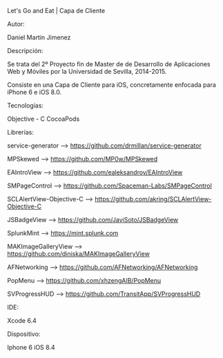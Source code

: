 Let's Go and Eat | Capa de Cliente

Autor:

Daniel Martin Jimenez

Descripción:

Se trata del 2º Proyecto fin de Master de de Desarrollo de Aplicaciones Web y Móviles por la Universidad de Sevilla, 2014-2015.

Consiste en una Capa de Cliente para iOS, concretamente enfocada para iPhone 6 e iOS 8.0. 

Tecnologías:

 Objective - C
 CocoaPods

Librerías:

 service-generator --> https://github.com/drmillan/service-generator
 
 MPSkewed --> https://github.com/MP0w/MPSkewed
 
 EAIntroView --> https://github.com/ealeksandrov/EAIntroView
 
 SMPageControl --> https://github.com/Spaceman-Labs/SMPageControl
 
 SCLAlertView-Objective-C --> https://github.com/akring/SCLAlertView-Objective-C
 
 JSBadgeView --> https://github.com/JaviSoto/JSBadgeView
 
 SplunkMint --> https://mint.splunk.com
 
 MAKImageGalleryView --> https://github.com/diniska/MAKImageGalleryView
 
 AFNetworking --> https://github.com/AFNetworking/AFNetworking
 
 PopMenu --> https://github.com/xhzengAIB/PopMenu
 
 SVProgressHUD --> https://github.com/TransitApp/SVProgressHUD

IDE:

 Xcode 6.4

Dispositivo:

 Iphone 6 iOS 8.4

